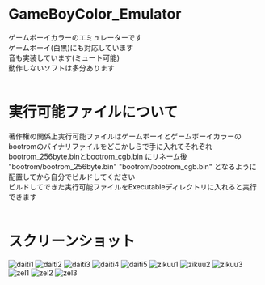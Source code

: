 # GameBoyColor_Emulator
ゲームボーイカラーのエミュレーターです  
ゲームボーイ(白黒)にも対応しています  
音も実装しています(ミュート可能)  
動作しないソフトは多分あります  
<br>
# 実行可能ファイルについて
著作権の関係上実行可能ファイルはゲームボーイとゲームボーイカラーのbootromのバイナリファイルをどこかしらで手に入れてそれぞれbootrom_256byte.binとbootrom_cgb.bin にリネーム後  
"bootrom/bootrom_256byte.bin" "bootrom/bootrom_cgb.bin" となるように配置してから自分でビルドしてください  
ビルドしてできた実行可能ファイルをExecutableディレクトリに入れると実行できます  
<br>
# スクリーンショット
![daiti1](https://user-images.githubusercontent.com/81889210/175818793-04951391-7941-4309-b2ef-a15798e1f8b9.png)
![daiti2](https://user-images.githubusercontent.com/81889210/175818797-7c47af59-2f1f-46c3-ad72-61049e04a10f.png)
![daiti3](https://user-images.githubusercontent.com/81889210/175818798-2e4c4bfc-47a9-46a4-a09d-badebe60d25b.png)
![daiti4](https://user-images.githubusercontent.com/81889210/175818799-5d2e4023-3431-44f0-9a35-32d5c38d2cfe.png)
![daiti5](https://user-images.githubusercontent.com/81889210/175818800-75cb660e-7a17-40dd-b86e-305e80ab40ab.png)
![zikuu1](https://user-images.githubusercontent.com/81889210/175818804-571b35e3-0d0e-41a6-8c75-b620d508acc1.png)
![zikuu2](https://user-images.githubusercontent.com/81889210/175818807-eaf9d78c-a925-4d6f-82b8-87542111c1ec.png)
![zikuu3](https://user-images.githubusercontent.com/81889210/175818809-28f470b1-94dc-480a-8fdc-e4c8baf636c4.png)
![zel1](https://user-images.githubusercontent.com/81889210/175523201-933f284a-2f1a-48de-893f-22a130218dbc.png)
![zel2](https://user-images.githubusercontent.com/81889210/175523217-a6510570-8686-4714-8ec7-dc521e7af940.png)
![zel3](https://user-images.githubusercontent.com/81889210/175523219-388bb49b-e198-46f3-bfff-1d217d6ad766.png)
